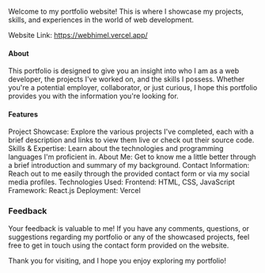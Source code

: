 Welcome to my portfolio website! This is where I showcase my projects, skills, and experiences in the world of web development.

Website Link: https://webhimel.vercel.app/

#### About
This portfolio is designed to give you an insight into who I am as a web developer, the projects I've worked on, and the skills I possess. Whether you're a potential employer, collaborator, or just curious, I hope this portfolio provides you with the information you're looking for.

#### Features
Project Showcase: Explore the various projects I've completed, each with a brief description and links to view them live or check out their source code.
Skills & Expertise: Learn about the technologies and programming languages I'm proficient in.
About Me: Get to know me a little better through a brief introduction and summary of my background.
Contact Information: Reach out to me easily through the provided contact form or via my social media profiles.
Technologies Used:
Frontend: HTML, CSS, JavaScript
Framework: React.js
Deployment: Vercel

### Feedback
Your feedback is valuable to me! If you have any comments, questions, or suggestions regarding my portfolio or any of the showcased projects, feel free to get in touch using the contact form provided on the website.

Thank you for visiting, and I hope you enjoy exploring my portfolio!
